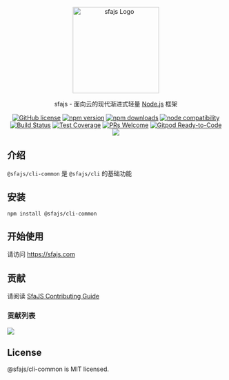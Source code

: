 <p align="center">
  <a href="https://sfajs.com/" target="blank"><img src="https://sfajs.com/images/logo.png" alt="sfajs Logo" width="200"/></a>
</p>

<p align="center">sfajs - 面向云的现代渐进式轻量 <a href="http://nodejs.org" target="_blank">Node.js</a> 框架</p>
<p align="center">
    <a href="https://github.com/sfajs/cli-common/blob/main/LICENSE" target="_blank"><img src="https://img.shields.io/badge/license-MIT-blue.svg" alt="GitHub license" /></a>
    <a href=""><img src="https://img.shields.io/npm/v/@sfajs/cli-common.svg" alt="npm version"></a>
    <a href=""><img src="https://badgen.net/npm/dt/@sfajs/cli-common" alt="npm downloads"></a>
    <a href="https://nodejs.org/en/about/releases/"><img src="https://img.shields.io/node/v/vite.svg" alt="node compatibility"></a>
    <a href="#"><img src="https://github.com/sfajs/cli-common/actions/workflows/test.yml/badge.svg?branch=main" alt="Build Status"></a>
    <a href="https://codecov.io/gh/sfajs/cli-common/branch/main"><img src="https://img.shields.io/codecov/c/github/sfajs/cli-common/main.svg" alt="Test Coverage"></a>
    <a href="https://github.com/sfajs/cli-common/pulls"><img src="https://img.shields.io/badge/PRs-welcome-brightgreen.svg" alt="PRs Welcome"></a>
    <a href="https://gitpod.io/#https://github.com/sfajs/cli-common"><img src="https://img.shields.io/badge/Gitpod-Ready--to--Code-blue?logo=gitpod" alt="Gitpod Ready-to-Code"></a>
    <a href="https://paypal.me/ihalwang" target="_blank"><img src="https://img.shields.io/badge/Donate-PayPal-ff3f59.svg"/></a>
</p>

## 介绍

`@sfajs/cli-common` 是 `@sfajs/cli` 的基础功能

## 安装

```
npm install @sfajs/cli-common
```

## 开始使用

请访问 <https://sfajs.com>

## 贡献

请阅读 [SfaJS Contributing Guide](https://github.com/sfajs/sfa/blob/main/CONTRIBUTING.md)

### 贡献列表

<a href="https://github.com/sfajs/cli-common/graphs/contributors">
  <img src="https://contrib.rocks/image?repo=sfajs/cli-common" />
</a>

## License

@sfajs/cli-common is MIT licensed.
